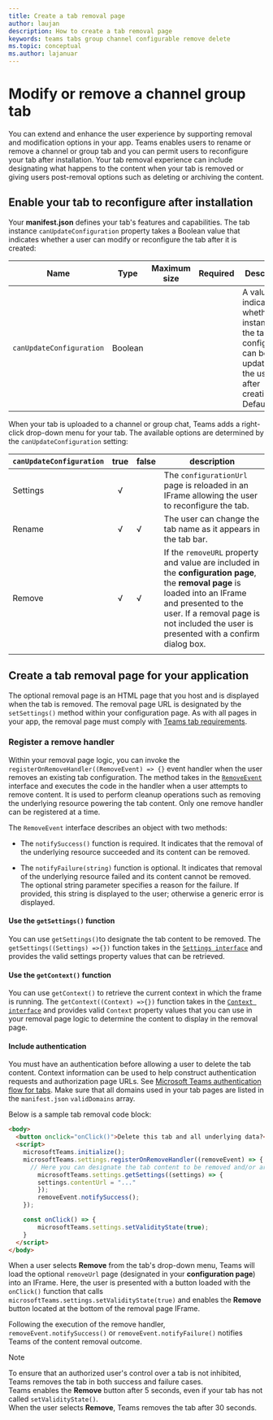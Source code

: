 ```yaml
---
title: Create a tab removal page
author: laujan
description: How to create a tab removal page
keywords: teams tabs group channel configurable remove delete
ms.topic: conceptual
ms.author: lajanuar
---
```

# Modify or remove a channel group tab

You can extend and enhance the user experience by supporting removal and modification options in your app. Teams enables users to rename or remove a channel or group tab and you can permit users to reconfigure your tab after installation. Your tab removal experience can include designating what happens to the content when your tab is removed or giving users post-removal options such as deleting or archiving the content.

## Enable your tab to reconfigure after installation

Your **manifest.json** defines your tab's features and capabilities. The tab instance `canUpdateConfiguration` property takes a Boolean value that indicates whether a user can modify or reconfigure the tab after it is created:

|Name| Type| Maximum size | Required | Description|
|---|---|---|---|---|
|`canUpdateConfiguration`|Boolean|||A value indicating whether an instance of the tab's configuration can be updated by the user after creation. Default: `true`|

When your tab is uploaded to a channel or group chat, Teams adds a right-click drop-down menu for your tab. The available options are determined by the `canUpdateConfiguration` setting:

| `canUpdateConfiguration`| true   | false | description |
| ----------------------- | :----: | ----- | ----------- |
|     Settings            |   √    |       |The `configurationUrl` page is reloaded in an IFrame allowing the user to reconfigure the tab.  |
|     Rename              |   √    |   √   | The user can change the tab name as it appears in the tab bar.          |
|     Remove              |   √    |   √   |  If the  `removeURL` property and value are included in the **configuration page**, the **removal page** is loaded into an IFrame and presented to the user. If a removal page is not included the user is presented with a confirm dialog box.          |
|||||

## Create a tab removal page for your application

The optional removal page is an HTML page that you host and is displayed when the tab is removed. The removal page URL is designated by the `setSettings()` method within your configuration page. As with all pages in your app, the removal page must comply with [Teams tab requirements](../../../tabs/how-to/tab-requirements.md).

### Register a remove handler

Within your removal page logic, you can invoke the `registerOnRemoveHandler((RemoveEvent) => {}` event handler when the user removes an existing tab configuration. The method takes in the [`RemoveEvent`](/javascript/api/@microsoft/teams-js/microsoftteams.settings.removeevent?view=msteams-client-js-latest&preserve-view=true) interface and executes the code in the handler when a user attempts to remove content. It is used to perform cleanup operations such as removing the underlying resource powering the tab content. Only one remove handler can be registered at a time.

The `RemoveEvent` interface describes an object with two methods:

* The `notifySuccess()` function is required. It indicates that the removal of the underlying resource succeeded and its content can be removed.

* The `notifyFailure(string)` function is optional. It indicates that removal of the underlying resource failed and its content cannot be removed. The optional string parameter specifies a reason for the failure. If provided, this string is displayed to the user; otherwise a generic error is displayed.

#### Use the `getSettings()` function

You can use `getSettings()`to designate the tab content to be removed. The `getSettings((Settings) =>{})` function takes in the [`Settings interface`](/javascript/api/@microsoft/teams-js/microsoftteams.settings.settings?view=msteams-client-js-latest&preserve-view=true) and provides the valid settings property values that can be retrieved.

#### Use the `getContext()` function

You can use `getContext()` to retrieve the current context in which the frame is running. The `getContext((Context) =>{})` function takes in the [`Context interface`](/javascript/api/@microsoft/teams-js/microsoftteams.context?view=msteams-client-js-latest&preserve-view=true) and provides valid `Context` property values that you can use in your removal page logic to determine the content to display in the removal page.

#### Include authentication

You must have an authentication before allowing a user to delete the tab content. Context information can be used to help construct authentication requests and authorization page URLs. See [Microsoft Teams authentication flow for tabs](~/tabs/how-to/authentication/auth-flow-tab.md). Make sure that all domains used in your tab pages are listed in the `manifest.json` `validDomains` array.

Below is a sample tab removal code block:

```html
<body>
  <button onclick="onClick()">Delete this tab and all underlying data?</button>
  <script>
    microsoftTeams.initialize();
    microsoftTeams.settings.registerOnRemoveHandler((removeEvent) => {
      // Here you can designate the tab content to be removed and/or archived.
        microsoftTeams.settings.getSettings((settings) => {
        settings.contentUrl = "..."
        });
        removeEvent.notifySuccess();
    });

    const onClick() => {
        microsoftTeams.settings.setValidityState(true);
    }
  </script>
</body>

```

When a user selects **Remove** from the tab's drop-down menu, Teams will load the optional `removeUrl` page (designated in your **configuration page**) into an IFrame. Here, the user is presented with a button loaded with the `onClick()` function that calls `microsoftTeams.settings.setValidityState(true)` and enables the **Remove** button located at the bottom of the removal page IFrame.

Following the execution of the remove handler, `removeEvent.notifySuccess()` or `removeEvent.notifyFailure()` notifies Teams of the content removal outcome.

>[!NOTE]
>To ensure that an authorized user's control over a tab is not inhibited, Teams removes the tab in both success and failure cases.\
>Teams enables the **Remove** button after 5 seconds, even if your tab has not called `setValidityState()`.\
>When the user selects **Remove**, Teams removes the tab after 30 seconds.
